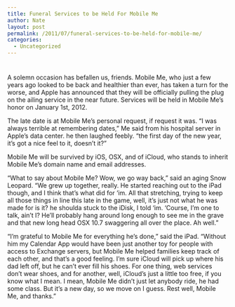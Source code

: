 ```yaml
---
title: Funeral Services to be Held For Mobile Me
author: Nate
layout: post
permalink: /2011/07/funeral-services-to-be-held-for-mobile-me/
categories:
  - Uncategorized
---
```

# 

A solemn occasion has befallen us, friends. Mobile Me, who just a few years ago looked to be back and healthier than ever, has taken a turn for the worse, and Apple has announced that they will be officially pulling the plug on the ailing service in the near future. Services will be held in Mobile Me’s honor on January 1st, 2012.

The late date is at Mobile Me’s personal request, if request it was. “I was always terrible at remembering dates,” Me said from his hospital server in Apple’s data center. he then laughed feebly. “the first day of the new year, it’s got a nice feel to it, doesn’t it?”

Mobile Me will be survived by iOS, OSX, and of iCloud, who stands to inherit Mobile Me’s domain name and email addresses.

“What to say about Mobile Me? Wow, we go way back,” said an aging Snow Leopard. “We grew up together, really. He started reaching out to the iPad though, and I think that’s what did for ‘im. All that stretching, trying to keep all those things in line this late in the game, well, it’s just not what he was made for is it? he shoulda stuck to the iDisk, I told ‘im. ‘Course, I’m one to talk, ain’t I? He’ll probably hang around long enough to see me in the grave and that new long head OSX 10.7 swaggering all over the place. Ah well.”

“I’m grateful to Mobile Me for everything he’s done,” said the iPad. “Without him my Calendar App would have been just another toy for people with access to Exchange servers, but Mobile Me helped families keep track of each other, and that’s a good feeling. I’m sure iCloud will pick up where his dad left off, but he can’t ever fill his shoes. For one thing, web services don’t wear shoes, and for another, well, iCloud’s just a little too free, if you know what I mean. I mean, Mobile Me didn’t just let anybody ride, he had some class. But it’s a new day, so we move on I guess. Rest well, Mobile Me, and thanks.”